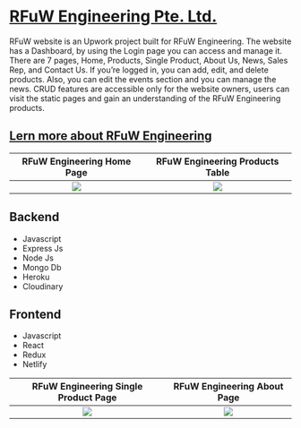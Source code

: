 # [RFuW Engineering Pte. Ltd.](https://www.rfuw-engineering.com/)

RFuW website is an Upwork project built for RFuW Engineering. The website has a Dashboard, by using the Login page you can access and manage it. There are 7 pages, Home, Products, Single Product, About Us, News, Sales Rep, and Contact Us. If you’re logged in, you can add, edit, and delete products. Also, you can edit the events section and you can manage the news. CRUD features are accessible only for the website owners, users can visit the static pages and gain an understanding of the RFuW Engineering products.

## [Lern more about RFuW Engineering](https://www.rfuw-engineering.com/about)

|                                                        RFuW Engineering Home Page                                                         |                                                      RFuW Engineering Products Table                                                      |
| :---------------------------------------------------------------------------------------------------------------------------------------: | :---------------------------------------------------------------------------------------------------------------------------------------: |
| ![](https://res.cloudinary.com/dytheecsk/image/upload/c_scale,w_700/v1626267728/projects/Screen_Shot_2021-07-13_at_4.22.44_PM_kafcge.png) | ![](https://res.cloudinary.com/dytheecsk/image/upload/c_scale,w_700/v1626267730/projects/Screen_Shot_2021-07-13_at_4.23.06_PM_zeg3s6.png) |

## Backend

- Javascript
- Express Js
- Node Js
- Mongo Db
- Heroku
- Cloudinary

## Frontend

- Javascript
- React
- Redux
- Netlify

|                                                   RFuW Engineering Single Product Page                                                    |                                                        RFuW Engineering About Page                                                        |
| :---------------------------------------------------------------------------------------------------------------------------------------: | :---------------------------------------------------------------------------------------------------------------------------------------: |
| ![](https://res.cloudinary.com/dytheecsk/image/upload/c_scale,w_700/v1626267861/projects/Screen_Shot_2021-07-14_at_3.03.48_PM_wyc8kb.png) | ![](https://res.cloudinary.com/dytheecsk/image/upload/c_scale,w_700/v1626267739/projects/Screen_Shot_2021-07-13_at_4.23.18_PM_ntokka.png) |
